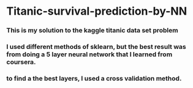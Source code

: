 # Titanic-survival-prediction-by-NN

### This is my solution to the kaggle titanic data set problem
### I used different methods of sklearn, but the best result was from doing a 5 layer neural network that I learned from coursera.
### to find a the best layers, I used a cross validation method.
